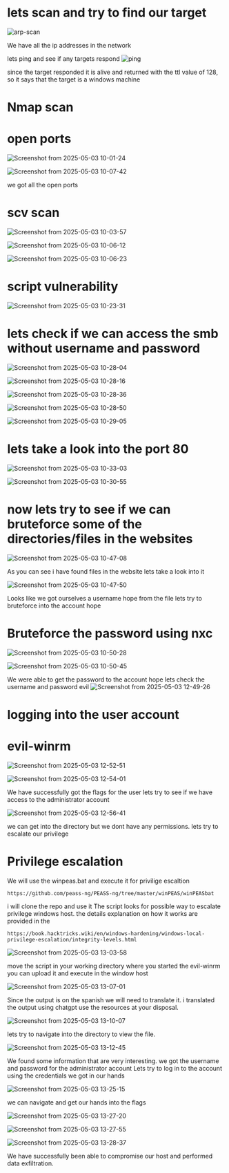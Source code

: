 # lets scan and try to find our target

![arp-scan](https://github.com/user-attachments/assets/e5e4f865-1a97-4d9d-822f-a3ba2b101c14)



We have all the ip addresses in the network

lets ping and see if any targets respond
![ping](https://github.com/user-attachments/assets/3604ee9b-569e-4084-8bf4-7074f1e16c25)



since the target responded it is alive and returned with the ttl value of 128, so it says that the target is a
windows machine

# Nmap scan
# open  ports

![Screenshot from 2025-05-03 10-01-24](https://github.com/user-attachments/assets/6ca82070-9162-40a4-b52e-658c3b4ed75c)

![Screenshot from 2025-05-03 10-07-42](https://github.com/user-attachments/assets/bcbf99ea-2157-412a-a896-9f4d5a3fd035)



we got all the open ports

# scv scan
![Screenshot from 2025-05-03 10-03-57](https://github.com/user-attachments/assets/346186e8-8b7e-4ff0-b001-5ac7b9d591db)

![Screenshot from 2025-05-03 10-06-12](https://github.com/user-attachments/assets/669824df-048e-47a0-b6a9-c1e25b4759ef)

![Screenshot from 2025-05-03 10-06-23](https://github.com/user-attachments/assets/058cf2c2-bed9-4e65-a6e4-f5fb092148f7)



# script vulnerability

![Screenshot from 2025-05-03 10-23-31](https://github.com/user-attachments/assets/89b2f4e6-a3d9-491e-8a76-f16010298a0e)


# lets check if we can access the smb without username and password
![Screenshot from 2025-05-03 10-28-04](https://github.com/user-attachments/assets/a50633e4-2f85-4078-ae00-2d3b56d4b904)

![Screenshot from 2025-05-03 10-28-16](https://github.com/user-attachments/assets/b5f260dd-fa39-4a7a-89c5-9d6942d84bb6)

![Screenshot from 2025-05-03 10-28-36](https://github.com/user-attachments/assets/ea17b08c-48db-4d02-b3f3-2b1e35cc6ef2)

![Screenshot from 2025-05-03 10-28-50](https://github.com/user-attachments/assets/28c96074-9115-4422-9f1d-a6949498258f)

![Screenshot from 2025-05-03 10-29-05](https://github.com/user-attachments/assets/9fbf4866-f76d-4a0b-a657-b2299dbb45ea)


# lets take a look into the port 80

![Screenshot from 2025-05-03 10-33-03](https://github.com/user-attachments/assets/ffa60ac2-b232-418f-9d9b-b8dde4f726c0)

![Screenshot from 2025-05-03 10-30-55](https://github.com/user-attachments/assets/63999672-cf80-46e3-aa3b-961548c9be66)


# now lets try to see if we can bruteforce some of the directories/files in the websites

![Screenshot from 2025-05-03 10-47-08](https://github.com/user-attachments/assets/a048f341-c33f-4eb6-a814-dd9d8334b752)


As you can see i have found files in the website lets take a look into it

![Screenshot from 2025-05-03 10-47-50](https://github.com/user-attachments/assets/220e6034-9737-432f-8ce8-d1c345d0d2e9)



Looks like we got ourselves a username hope from the file 
lets try to bruteforce into the account hope

# Bruteforce the password using nxc

![Screenshot from 2025-05-03 10-50-28](https://github.com/user-attachments/assets/bfd09bc8-4a47-4a57-a670-06f63106ff10)

![Screenshot from 2025-05-03 10-50-45](https://github.com/user-attachments/assets/c2097799-d1b1-4c86-ab27-e268dfc45a6f)

We were able to get the password to the account hope
lets check the username and password
evil
![Screenshot from 2025-05-03 12-49-26](https://github.com/user-attachments/assets/9d95e0dd-9626-4dcc-8123-93bbcfbf5042)

# logging into the user account
# evil-winrm

![Screenshot from 2025-05-03 12-52-51](https://github.com/user-attachments/assets/89c831e3-7a35-4b19-9aca-6db9ce1411e5)

![Screenshot from 2025-05-03 12-54-01](https://github.com/user-attachments/assets/f4d788c7-1d07-4572-8ea8-23f0bdb370ae)

We have successfully got the flags for the user 
lets try to see if we have access to the administrator account

![Screenshot from 2025-05-03 12-56-41](https://github.com/user-attachments/assets/df4f9c6d-b4d6-407b-b3e2-7d7bd5f717f2)

we can get into the directory but we dont have any permissions. lets try to escalate our privilege

# Privilege escalation

We will use the winpeas.bat and execute it for privilige escaltion
```
https://github.com/peass-ng/PEASS-ng/tree/master/winPEAS/winPEASbat
```
i will clone the repo and use it 
The script looks for possible way to escalate privilege windows host. the details explanation on how it works are provided in the 
```
https://book.hacktricks.wiki/en/windows-hardening/windows-local-privilege-escalation/integrity-levels.html
```

![Screenshot from 2025-05-03 13-03-58](https://github.com/user-attachments/assets/ab8b92a0-4fbe-4640-b2f2-bd8f5cca5738)

move the script in your working directory where you started the evil-winrm
you can upload it and execute in the window host

![Screenshot from 2025-05-03 13-07-01](https://github.com/user-attachments/assets/b1cac7d6-0e8a-4f6c-b2a1-2a3564fc6022)

Since the output is on the spanish we will need to translate it. i translated the output using chatgpt
use the resources at your disposal.

![Screenshot from 2025-05-03 13-10-07](https://github.com/user-attachments/assets/a77598c9-ae37-42c1-ba43-5400e58d4a89)

lets try to navigate into the directory to view the file.

![Screenshot from 2025-05-03 13-12-45](https://github.com/user-attachments/assets/12b19876-dc40-4e58-9423-a3f964ed12d7)


We found some information that are very interesting. we got the username and password for the administrator account
Lets try to log in to the account using the credentials we got in our hands

![Screenshot from 2025-05-03 13-25-15](https://github.com/user-attachments/assets/2aa142b8-4b7d-4ef9-8a7e-b7c22fab02c6)

we can navigate and get our hands into the flags


![Screenshot from 2025-05-03 13-27-20](https://github.com/user-attachments/assets/7ae9d9e1-c860-4ab1-8ad8-77e8eeaea3f4)

![Screenshot from 2025-05-03 13-27-55](https://github.com/user-attachments/assets/9da09871-a3f8-4a7b-ab97-685b26522d1b)

![Screenshot from 2025-05-03 13-28-37](https://github.com/user-attachments/assets/d2631877-0600-4ad7-89f5-bfe497682ae3)

We have successfully been able to compromise our host and performed data exfiltration. 


